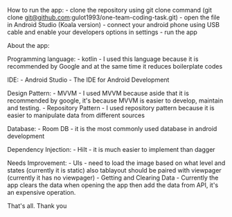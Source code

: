 How to run the app:
    - clone the repository using git clone command (git clone git@github.com:gulot1993/one-team-coding-task.git)
    - open the file in Android Studio (Koala version)
    - connect your android phone using USB cable and enable your developers options in settings
    - run the app


About the app:

Programming language:
    - kotlin - I used this language because it is recommended by Google and at the same time
    it reduces boilerplate codes

IDE:
    - Android Studio - The IDE for Android Development


Design Pattern:
    - MVVM - I used MVVM because aside that it is recommended by google, it's because
    MVVM is easier to develop, maintain and testing.
    - Repository Pattern - I used repository pattern because it is easier to manipulate data from different sources

Database:
    - Room DB - it is the most commonly used database in android development

Dependency Injection:
    - Hilt - it is much easier to implement than dagger 

Needs Improvement:
    - UIs - need to load the image based on what level and states (currently it is static)
    also tablayout should be paired with viewpager (currently it has no viewpager)
    - Getting and Clearing Data - Currently the app clears the data when opening the app then add the data 
    from API, it's an expensive operation.
    

That's all. Thank you


    
